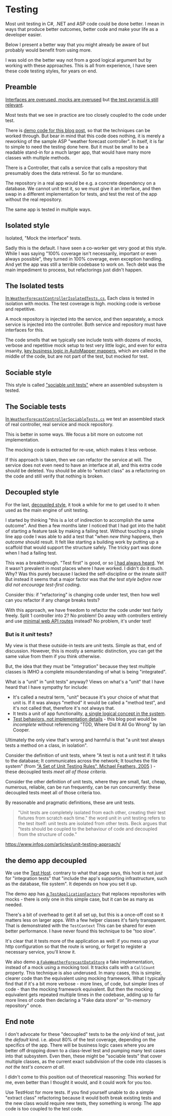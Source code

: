 # Testing

Most unit testing in C#, .NET and ASP code could be done better. I mean in ways that produce better outcomes, better code and make your life as a developer easier.

Below I present a better way that you might already be aware of but probably would benefit from using more.

 I was sold on the better way not from a good logical argument but by working with these approaches. This is all from experience, I have seen these code testing styles, for years on end.

## Preamble

[Interfaces are overused, mocks are overused](https://www.anthonysteele.co.uk/InterfacesAreOverused) but [the test pyramid is still relevant](https://www.anthonysteele.co.uk/TestPyramid).

Most tests that we see in practice are too closely coupled to the code under test.

There is [demo code for this blog post](https://github.com/AnthonySteele/CoupledTestDemo), so that the techniques can be worked through. But bear in mind that this code does nothing, it is merely a reworking of the sample ASP "weather forecast controller". In itself, it is far to simple to need the testing done here. But it must be small to be a readable stand-in for a much larger app, that would have many more classes with multiple methods.

There is a Controller, that calls a service that calls a repository that presumably does the data retrieval. So far so mundane.

The repository in a real app would be e.g. a concrete dependency on a database. We cannot unit test it, so we must give it an interface, and then swap in a different implementation for tests, and test the rest of the app without the real repository.

The same app is tested in multiple ways.

## Isolated style

Isolated, "Mock the interface" tests.

Sadly this is the default. I have seen a co-worker get very good at this style. While I was saying "100% coverage isn't necessarily, important or even always possible", they turned in 100% coverage, even exception handling. And yet the app was still a terrible codebase to work on. Tech debt was the main impediment to process, but refactorings just didn't happen.

## The Isolated tests

[In `WeatherForecastControllerIsolatedTests.cs`](https://github.com/AnthonySteele/CoupledTestDemo/blob/main/WeatherServiceTestsWithMocks/WeatherForecastControllerIsolatedTests.cs), Each class is tested in isolation with mocks. The test coverage is high. mocking code is verbose and repetitive.

A mock repository is injected into the service, and then separately, a mock service is injected into the controller. Both service and repository must have interfaces for this.

The code smells that we typically see include tests with dozens of mocks, verbose and repetitive mock setup to test very little logic, and even for extra insanity, [key business logic in AutoMapper mappers](https://www.anthonysteele.co.uk/AgainstAutoMapper), which are called in the middle of the code, but are not part of the test, but mocked for test.

## Sociable style

This style is called ["sociable unit tests"](https://martinfowler.com/bliki/UnitTest.html) where an assembled subsystem is tested.

## The Sociable tests

[In `WeatherForecastControllerSociableTests.cs`](https://github.com/AnthonySteele/CoupledTestDemo/blob/main/WeatherServiceTestsWithMocks/WeatherForecastControllerSociableTests.cs) we test an assembled stack of real controller, real service and mock repository.

This is better in some ways. We focus a bit more on outcome not implementation.

The mocking code is extracted for re-use, which makes it less verbose.

If this approach is taken, then we can refactor the service at will. The service does not even need to have an interface at all, and this extra code should be deleted. You should be able to "extract class" as a refactoring on the code and still verify that nothing is broken.

## Decoupled style

For the last, [decoupled style](https://github.com/AnthonySteele/CoupledTestDemo/tree/main/WeatherServiceTestsHost), it took a while for me to get used to it when used as the main engine of unit testing.

I started by thinking "this is a lot of indirection to accomplish the same outcome". And then a few months later I noticed that I had got into the habit of starting a feature task by making a failing test. Without touching a single line app code I was able to add a test that "when _new thing_ happens, then _outcome_ should result. It felt like starting a building work by putting up a scaffold that would support the structure safely. The tricky part was done when I had a failing test.

This was a breakthrough. "Test first" is good, or so [I had always heard](https://www.youtube.com/watch?v=fPlBLlE8vOI). Yet it wasn't prevalent in most places where I have worked. I didn't do it much. Why? Was this purely because I lacked the self-discipline or the innate skill? But instead it seems that a major factor was that _the test style before now did not encourage test-first coding_.

Consider this: if "refactoring" is changing code under test, then how well can you refactor if any change breaks tests?

With this approach, we have freedom to refactor the code under test fairly freely. Split 1 controller into 2? No problem! Do away with controllers entirely and use [minimal web API routes](https://learn.microsoft.com/en-us/aspnet/core/tutorials/min-web-api) instead? No problem, it's under test!

### But is it _unit_ tests?

My view is that these outside-in tests are unit tests. Simple as that, end of discussion. However, this is mostly a semantic distinction, you can get the same value from them if you think otherwise.

But, the idea that they must be "integration" because they test multiple classes is IMHO a complete misunderstanding of what is being "integrated".

What is a "unit" in "unit tests" anyway? Views on what's a "unit" that I have heard  that I have sympathy for include:

* It's called a neutral term, "unit" because it's your choice of what that unit is. If it was always "method" it would be called a "method test", and it's not called that, therefore it's not always that.
* It tests a unit of app functionality, [a single logical concept in the system](https://www.artofunittesting.com/definition-of-a-unit-test).
* [Test behaviors, not implementation details](https://www.youtube.com/watch?v=EZ05e7EMOLM&t=1428s) - this blog post would be _incomplete_ without referencing "TDD, Where Did It All Go Wrong" by Ian Cooper.

Ultimately the only view that's wrong and harmful is that "a unit test always tests a method on a class, in isolation".

Consider the definition of unit tests, where "A test is not a unit test if: It talks to the database; It communicates across the network; It touches the file system" (from ["A Set of Unit Testing Rules", Michael Feathers, 2005](https://www.artima.com/weblogs/viewpost.jsp?thread=126923) )   - these decoupled tests _meet all of those criteria_.

Consider the other definition of unit tests, where they are small, fast, cheap, numerous, reliable, can be run frequently, can be run concurrently: these decoupled tests meet all of those criteria too.

By reasonable and pragmatic definitions, these are unit tests.

> "Unit tests are completely isolated from each other, creating their test fixtures from scratch each time." the word unit in unit testing refers to the test itself: unit tests are isolated from other tests. Beck argues that "tests should be coupled to the behaviour of code and decoupled from the structure of code."

https://www.infoq.com/articles/unit-testing-approach/

## the demo app decoupled

We use the [Test Host](https://learn.microsoft.com/en-us/aspnet/core/test/integration-tests). contrary to what that page says, this host is not _just_ for "integration tests" that "include the app's supporting infrastructure, such as the database, file system". It depends on how you set it up.

 The demo app has [a `TestApplicationFactory`](https://github.com/AnthonySteele/CoupledTestDemo/blob/main/WeatherServiceTestsHost/TestApplicationFactory.cs) that  replaces repositories with mocks - there is only one in this simple case, but it can be as many as needed.

There's a bit of overhead to get it all set up, but this is a once-off cost so it matters less on larger apps. With a few helper classes it's fairly transparent. That is demonstrated with the `TestContext` This can be shared for even better performance. I have never found this technique to be "too slow".

It's clear that it tests more of the application as well: if you mess up your http configuration so that the route is wrong, or forget to register a necessary service, you'll know it.

 We also demo [a `FakeWeatherForecastDataStore`](https://github.com/AnthonySteele/CoupledTestDemo/blob/main/WeatherServiceTestsHost/FakeWeatherForecastDataStore.cs) a fake implementation, instead of a mock using a mocking tool. It tracks calls with a `CallCount` property. This technique is also underused. In many cases, this is simpler, clearer code than the equivalent using mocking framework. What I typically find that if it's a bit more verbose - more lines, of code, but simpler lines of code - than the mocking framework equivalent. But then the mocking equivalent gets repeated multiple times in the codebase, adding up to far more lines of code then declaring a "Fake data store" or "In-memory repository" once.

## End note

I don't advocate for these "decoupled" tests to be the _only_ kind of test, just the _default_ kind. i.e. about 80% of the test coverage, depending on the specifics of the app. There will be business logic cases where you are better off dropping down to a class-level test and pumping many test cases into that subsystem. Even then, these might be "sociable tests" that cover multiple classes, as the current exact subdivision of the code into classes is _not the test's concern at all_.

I didn't come to this position out of theoretical reasoning: This worked for me, even better than I thought it would, and it could work for you too.

Use TestHost for more tests. If you find yourself unable to do a simple "extract class" refactoring because it would both break existing tests and the new class would require new tests, they something is wrong: The app code is too coupled to the test code.
